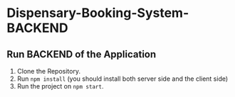 # Dispensary-Booking-System-BACKEND

## Run BACKEND of the Application

1. Clone the Repository.
2.  Run ``` npm install ``` (you should install both server side and the client side)
3. Run the project on ``` npm start ```.
